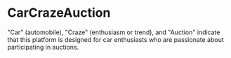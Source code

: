 # CarCrazeAuction
"Car" (automobile), "Craze" (enthusiasm or trend), and "Auction" indicate that this platform is designed for car enthusiasts who are passionate about participating in auctions.
